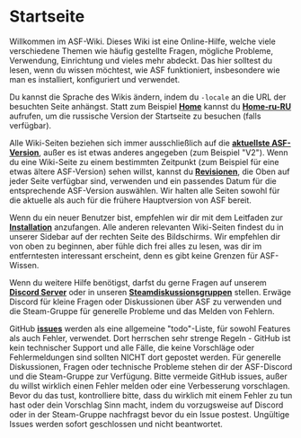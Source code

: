 # Startseite

Willkommen im ASF-Wiki. Dieses Wiki ist eine Online-Hilfe, welche viele verschiedene Themen wie häufig gestellte Fragen, mögliche Probleme, Verwendung, Einrichtung und vieles mehr abdeckt. Das hier solltest du lesen, wenn du wissen möchtest, wie ASF funktioniert, insbesondere wie man es installiert, konfiguriert und verwendet.

Du kannst die Sprache des Wikis ändern, indem du `-locale` an die URL der besuchten Seite anhängst. Statt zum Beispiel **[Home](https://github.com/JustArchiNET/ArchiSteamFarm/wiki/Home)** kannst du **[Home-ru-RU](https://github.com/JustArchiNET/ArchiSteamFarm/wiki/Home-ru-RU)** aufrufen, um die russische Version der Startseite zu besuchen (falls verfügbar).

Alle Wiki-Seiten beziehen sich immer ausschließlich auf die **[aktuellste ASF-Version](https://github.com/JustArchiNET/ArchiSteamFarm/releases)**, außer es ist etwas anderes angegeben (zum Beispiel "V2"). Wenn du eine Wiki-Seite zu einem bestimmten Zeitpunkt (zum Beispiel für eine etwas ältere ASF-Version) sehen willst, kannst du **[Revisionen](https://github.com/JustArchiNET/ArchiSteamFarm/wiki/_history)**, die Oben auf jeder Seite verfügbar sind, verwenden und ein passendes Datum für die entsprechende ASF-Version auswählen. Wir halten alle Seiten sowohl für die aktuelle als auch für die frühere Hauptversion von ASF bereit.

Wenn du ein neuer Benutzer bist, empfehlen wir dir mit dem Leitfaden zur **[Installation](https://github.com/JustArchiNET/ArchiSteamFarm/wiki/Setting-up-de-DE)** anzufangen. Alle anderen relevanten Wiki-Seiten findest du in unserer Sidebar auf der rechten Seite des Bildschirms. Wir empfehlen dir von oben zu beginnen, aber fühle dich frei alles zu lesen, was dir im entferntesten interessant erscheint, denn es gibt keine Grenzen für ASF-Wissen.

Wenn du weitere Hilfe benötigst, darfst du gerne Fragen auf unserem **[Discord Server](https://discord.gg/hSQgt8j)** oder in unseren **[Steamdiskussionsgruppen](https://steamcommunity.com/groups/archiasf/discussions/1)** stellen. Erwäge Discord für kleine Fragen oder Diskussionen über ASF zu verwenden und die Steam-Gruppe für generelle Probleme und das Melden von Fehlern.

GitHub **[issues](https://github.com/JustArchiNET/ArchiSteamFarm/issues)** werden als eine allgemeine "todo"-Liste, für sowohl Features als auch Fehler, verwendet. Dort herrschen sehr strenge Regeln - GitHub ist kein technischer Support und alle Fälle, die keine Vorschläge oder Fehlermeldungen sind sollten NICHT dort gepostet werden. Für generelle Diskussionen, Fragen oder technische Probleme stehen dir der ASF-Discord und die Steam-Gruppe zur Verfügung. Bitte vermeide GitHub issues, außer du willst wirklich einen Fehler melden oder eine Verbesserung vorschlagen. Bevor du das tust, kontrolliere bitte, dass du wirklich mit einem Fehler zu tun hast oder dein Vorschlag Sinn macht, indem du vorzugsweise auf Discord oder in der Steam-Gruppe nachfragst bevor du ein Issue postest. Ungültige Issues werden sofort geschlossen und nicht beantwortet.